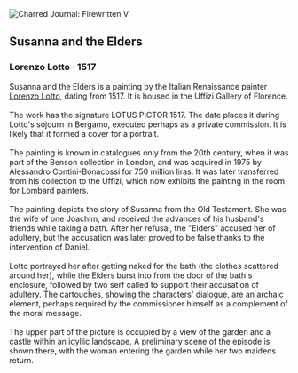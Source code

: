 <div class="artwork-of-the-day">
  <div class="container">
    <div class="img-wrapper">
      <img
        src="https://uploads3.wikiart.org/images/lorenzo-lotto/susanna-and-the-elders-1517.jpg!Large.jpg"
        alt="Charred Journal: Firewritten V" />
    </div>
    <div class="artwork-detail">
      <div class="artwork-origin"> 
        <h2 class="artwork-name">Susanna and the Elders</h2>
        <h3 class="artist">
          Lorenzo Lotto
                    ·  1517
        </h3>
      </div>
      <p class="description">
        <span class="artwork-description-text ng-binding" ng-bind-html="viewModel.ArtworkOfTheDay.Description | unsafe">Susanna and the Elders is a painting by the Italian Renaissance painter <a target="_blank" href="/en/lorenzo-lotto">Lorenzo Lotto</a>, dating from 1517. It is housed in the Uffizi Gallery of Florence.
<br>
<br>The work has the signature LOTUS PICTOR 1517. The date places it during Lotto's sojourn in Bergamo, executed perhaps as a private commission. It is likely that it formed a cover for a portrait.
<br>
<br>The painting is known in catalogues only from the 20th century, when it was part of the Benson collection in London, and was acquired in 1975 by Alessandro Contini-Bonacossi for 750 million liras. It was later transferred from his collection to the Uffizi, which now exhibits the painting in the room for Lombard painters.
<br>
<br>The painting depicts the story of Susanna from the Old Testament. She was the wife of one Joachim, and received the advances of his husband's friends while taking a bath. After her refusal, the "Elders" accused her of adultery, but the accusation was later proved to be false thanks to the intervention of Daniel.
<br>
<br>Lotto portrayed her after getting naked for the bath (the clothes scattered around her), while the Elders burst into from the door of the bath's enclosure, followed by two serf called to support their accusation of adultery. The cartouches, showing the characters' dialogue, are an archaic element, perhaps required by the commissioner himself as a complement of the moral message.
<br>
<br>The upper part of the picture is occupied by a view of the garden and a castle within an idyllic landscape. A preliminary scene of the episode is shown there, with the woman entering the garden while her two maidens return.</span>
                        <div class="text-shadow-container" ng-show="showShadow" style=""></div>
      </p>
    </div>
  </div>

</div>
